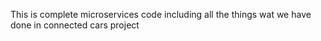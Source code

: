 This is complete microservices code including all the things wat we have done in connected cars project
